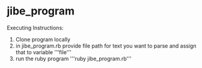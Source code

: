 # jibe_program

Executing Instructions:
1) Clone program locally
2) in jibe_program.rb provide file path for text you want to parse and assign that to variable '''file'''
3) run the ruby program '''ruby jibe_program.rb'''
